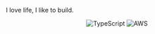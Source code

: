 I love life, I like to build.  
<p align="center">
  <img src="https://img.shields.io/badge/TypeScript-3178C6?style=flat-square&logo=typescript&logoColor=white" alt="TypeScript" />
  <img src="https://img.shields.io/badge/AWS-232F3E?style=flat-square&logo=amazonaws&logoColor=white" alt="AWS" />
</p>
